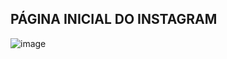 ## PÁGINA INICIAL DO INSTAGRAM

![image](https://user-images.githubusercontent.com/93235055/174852470-80bfb0c4-1876-4f87-b328-523ab58d58f6.png)
